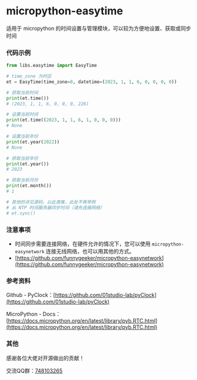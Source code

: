 # micropython-easytime
适用于 micropython 的时间设置与管理模块，可以较为方便地设置、获取或同步时间

### 代码示例
```python
from libs.easytime import EasyTime

# time_zone 为时区
et = EasyTime(time_zone=8, datetime=(2023, 1, 1, 6, 0, 0, 0, 0))

# 获取当前时间
print(et.time())
# (2023, 1, 1, 6, 0, 0, 0, 226)

# 设置当前时间
print(et.time((2023, 1, 1, 6, 1, 0, 0, 0)))
# None

# 设置当前年份
print(et.year(2022))
# None

# 获取当前年份
print(et.year())
# 2023

# 获取当前月份
print(et.month())
# 1

# 其他的详见源码，以此类推，此处不再举例
# 从 NTP 时间服务器同步时间（请先连接网络）
# et.sync()
```

### 注意事项
- 时间同步需要连接网络，在硬件允许的情况下，您可以使用 `micropython-easynetwork` 连接无线网络，也可以用其他的方式。
- [https://github.com/funnygeeker/micropython-easynetwork](https://github.com/funnygeeker/micropython-easynetwork)

### 参考资料
Github - PyClock：[https://github.com/01studio-lab/pyClock](https://github.com/01studio-lab/pyClock)

MicroPython - Docs：[https://docs.micropython.org/en/latest/library/pyb.RTC.html](https://docs.micropython.org/en/latest/library/pyb.RTC.html)

### 其他
感谢各位大佬对开源做出的贡献！

交流QQ群：[748103265](https://jq.qq.com/?_wv=1027&k=I74bKifU)